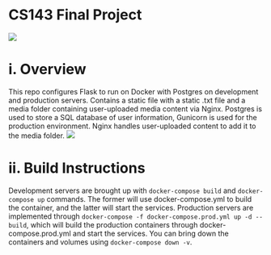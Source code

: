 # CS143 Final Project
[![](https://github.com/amyyu116/twitter_final_project/workflows/tests/badge.svg)](https://github.com/amyyu116/twitter_final_project/actions?query=workflow%3Atests)

# i. Overview
   This repo configures Flask to run on Docker with Postgres on development and production servers. Contains a static file with a static .txt file and a media folder containing user-uploaded media content via Nginx. Postgres is used to store a SQL database of user information, Gunicorn is used for the production environment. Nginx handles user-uploaded content to add it to the media folder.
![](https://github.com/amyyu116/flask-on-docker/blob/main/example.gif)

# ii. Build Instructions
   Development servers are brought up with ``docker-compose build`` and ``docker-compose up`` commands. The former will use docker-compose.yml to build the container, and the latter will start the services. Production servers are implemented through ``docker-compose -f docker-compose.prod.yml up -d --build``, which will build the production containers through docker-compose.prod.yml and start the services. You can bring down the containers and volumes using ``docker-compose down -v``. 
